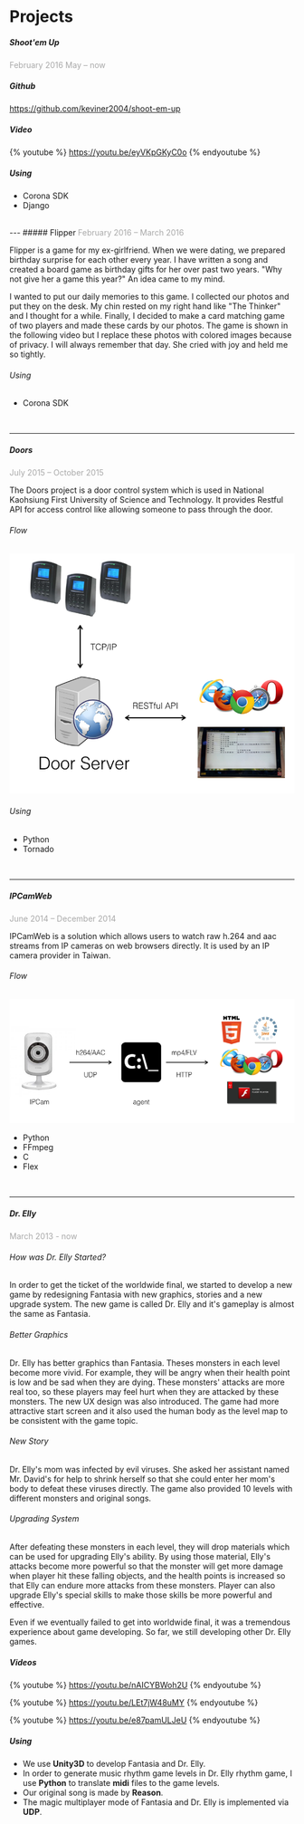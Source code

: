 # Projects

##### Shoot'em Up
<font color="darkgrey">February 2016 May – now</font>
<br />

##### Github

https://github.com/keviner2004/shoot-em-up
##### Video
{% youtube %}
https://youtu.be/eyVKpGKyC0o
{% endyoutube %}
##### Using

* Corona SDK
* Django
<br/>
---
##### Flipper
<font color="darkgrey">February 2016 – March 2016</font>
<br />

Flipper is a game for my ex-girlfriend. When we were dating, we prepared birthday surprise for each other every year. I have written a song and created a board game as birthday gifts for her over past two years. "Why not give her a game this year?" An idea came to my mind. 

I wanted to put our daily memories to this game. I collected our photos and put they on the desk. My chin rested on my right hand like "The Thinker" and I thought for a while. Finally, I decided to make a card matching game of two players and made these cards by our photos. The game is shown in the following video but I replace these photos with colored images because of privacy. I will always remember that day. She cried with joy and held me so tightly.

###### Using
* Corona SDK
<br />

---
##### Doors
<font color="darkgrey">July 2015 – October 2015</font>
<br />

 The Doors project is a door control system which is used in National Kaohsiung First University of Science and Technology. It provides Restful API for access control like allowing someone to pass through the door.
<br />

###### Flow

![](assets/door-1.png)

###### Using
* Python
* Tornado
<br />

---
##### IPCamWeb
<font color="darkgrey">June 2014 – December 2014</font>
<br />

IPCamWeb is a solution which allows users to watch raw h.264 and aac streams from IP cameras on web browsers directly. It is used by an IP camera provider in Taiwan.
###### Flow
![](assets/ipcamweb.png)
<br />
* Python
* FFmpeg
* C
* Flex
<br />

---

##### Dr. Elly
<font color="darkgrey">March 2013 - now</font>
<br />
###### How was Dr. Elly Started?

In order to get the ticket of the worldwide final, we started to develop a new game by redesigning Fantasia with new graphics, stories and a new upgrade system. The new game is called Dr. Elly and it's gameplay is almost the same as Fantasia. 

###### Better Graphics

Dr. Elly has better graphics than Fantasia. Theses monsters in each level become more vivid. For example, they will be angry when their health point is low and be sad when they are dying. These monsters' attacks are more real too, so these players may feel hurt when they are attacked by these monsters. The new UX design was also introduced. The game had more attractive start screen and it also used the human body as the level map to be consistent with the game topic.

###### New Story

Dr. Elly's mom was infected by evil viruses. She asked her assistant named Mr. David's for help to shrink herself so that she could enter her mom's body to defeat these viruses directly. The game also provided 10 levels with different monsters and original songs.

###### Upgrading System

After defeating these monsters in each level, they will drop materials which can be used for upgrading Elly's ability. By using those material, Elly's attacks become more powerful so that the monster will get more damage when player hit these falling objects, and the health points is increased so that Elly can endure more attacks from these monsters. Player can also upgrade Elly's special skills to make those skills be more powerful and effective.

Even if we eventually failed to get into worldwide final, it was a tremendous experience about game developing. So far, we still developing other Dr. Elly games.

##### Videos
{% youtube %}
https://youtu.be/nAICYBWoh2U
{% endyoutube %}

{% youtube %}
https://youtu.be/LEt7jW48uMY
{% endyoutube %}

{% youtube %}
https://youtu.be/e87pamULJeU
{% endyoutube %}

##### Using
* We use **Unity3D** to develop Fantasia and Dr. Elly. 
* In order to generate music rhythm game levels in Dr. Elly rhythm game, I use **Python** to translate **midi** files to the game levels.
* Our original song is made by **Reason**.
* The magic multiplayer mode of Fantasia and Dr. Elly is implemented via **UDP**.
<br />










